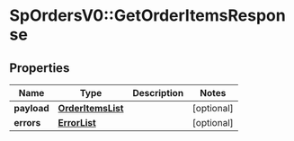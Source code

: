 # SpOrdersV0::GetOrderItemsResponse

## Properties
Name | Type | Description | Notes
------------ | ------------- | ------------- | -------------
**payload** | [**OrderItemsList**](OrderItemsList.md) |  | [optional] 
**errors** | [**ErrorList**](ErrorList.md) |  | [optional] 

